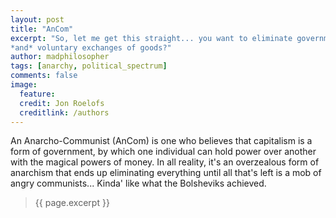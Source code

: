 ```yaml
---
layout: post
title: "AnCom"
excerpt: "So, let me get this straight... you want to eliminate governments
*and* voluntary exchanges of goods?"
author: madphilosopher
tags: [anarchy, political_spectrum]
comments: false
image:
  feature:
  credit: Jon Roelofs
  creditlink: /authors
---
```


An Anarcho-Communist (AnCom) is one who believes that capitalism is a form of
government, by which one individual can hold power over another with the
magical powers of money.  In all reality, it's an overzealous form of anarchism
that ends up eliminating everything until all that's left is a mob of angry
communists... Kinda' like what the Bolsheviks achieved.

> {{ page.excerpt }}
